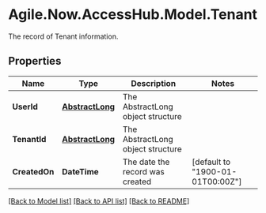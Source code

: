 # Agile.Now.AccessHub.Model.Tenant
The record of Tenant information.

## Properties

Name | Type | Description | Notes
------------ | ------------- | ------------- | -------------
**UserId** | [**AbstractLong**](AbstractLong.md) | The AbstractLong object structure | 
**TenantId** | [**AbstractLong**](AbstractLong.md) | The AbstractLong object structure | 
**CreatedOn** | **DateTime** | The date the record was created | [default to "1900-01-01T00:00Z"]

[[Back to Model list]](../../README.md#documentation-for-models) [[Back to API list]](../../README.md#documentation-for-api-endpoints) [[Back to README]](../../README.md)

